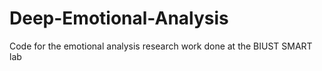 # Deep-Emotional-Analysis
Code for the emotional analysis research work done at the BIUST SMART lab
